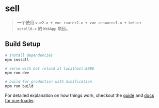 # sell

> 一个使用 ``vue2.x + vue-router2.x + vue-resource1.x + better-scroll0.x`` 的 ``WebApp`` 项目。


## Build Setup

``` bash
# install dependencies
npm install

# serve with hot reload at localhost:8080
npm run dev

# build for production with minification
npm run build
```

For detailed explanation on how things work, checkout the [guide](http://vuejs-templates.github.io/webpack/) and [docs for vue-loader](http://vuejs.github.io/vue-loader).
